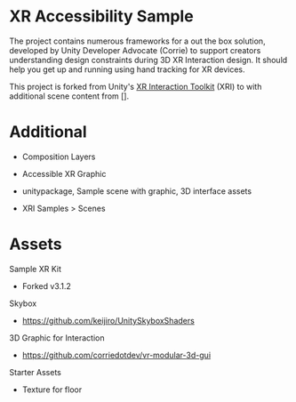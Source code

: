 # XR Accessibility Sample

The project contains numerous frameworks for a out the box solution, developed by Unity Developer Advocate (Corrie) to support creators understanding design constraints during 3D XR Interaction design. It should help you get up and running using hand tracking for XR devices. 

This project is forked from Unity's [XR Interaction Toolkit](https://docs.unity3d.com/Packages/com.unity.xr.interaction.toolkit@3.1/manual/index.html) (XRI) to with additional scene content from [].


# Additional
- Composition Layers
- Accessible XR Graphic 
- unitypackage, Sample scene with graphic, 3D interface assets

- XRI Samples > Scenes



# Assets

Sample XR Kit
- Forked v3.1.2

Skybox
- https://github.com/keijiro/UnitySkyboxShaders

3D Graphic for Interaction 
- https://github.com/corriedotdev/vr-modular-3d-gui

Starter Assets
- Texture for floor

